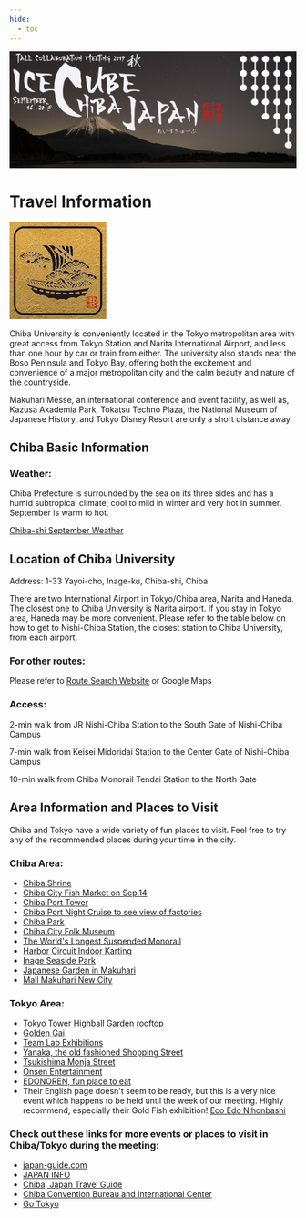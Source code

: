 ```yaml
---
hide:
  - toc
---
```


![2019 Fall Collaboration Meeting](titleNoren2C_new.jpg)


# Travel Information

![ ](travel.jpg)

Chiba University is conveniently located in the Tokyo metropolitan area with great access from Tokyo Station and Narita International Airport, and less than one hour by car or train from either. The university also stands near the Boso Peninsula and Tokyo Bay, offering both the excitement and convenience of a major metropolitan city and the calm beauty and nature of the countryside.

Makuhari Messe, an international conference and event facility, as well as, Kazusa Akademia Park, Tokatsu Techno Plaza, the National Museum of Japanese History, and Tokyo Disney Resort are only a short distance away.

## Chiba Basic Information

### Weather:

Chiba Prefecture is surrounded by the sea on its three sides and has a humid subtropical climate, cool to mild in winter and very hot in summer. September is warm to hot.

[Chiba-shi September Weather](https://www.accuweather.com/en/jp/chiba-shi/223069/september-weather/223069)

## Location of Chiba University

Address: 1-33 Yayoi-cho, Inage-ku, Chiba-shi, Chiba

There are two International Airport in Tokyo/Chiba area, Narita and Haneda. The closest one to Chiba University is Narita airport. If you stay in Tokyo area, Haneda may be more convenient.  Please refer to the table below on how to get to Nishi-Chiba Station, the closest station to Chiba University, from each airport.


###  For other routes:

Please refer to [Route Search Website](https://world.jorudan.co.jp/mln/en/) or Google Maps


### Access:

2-min walk from JR Nishi-Chiba Station to the South Gate of Nishi-Chiba Campus

7-min walk from Keisei Midoridai Station to the Center Gate of Nishi-Chiba Campus

10-min walk from Chiba Monorail Tendai Station to the North Gate

## Area Information and Places to Visit

Chiba and Tokyo have a wide variety of fun places to visit. Feel free to try any of the recommended places during your time in the city.

### Chiba Area:

- [Chiba Shrine](https://en.japantravel.com/chiba/chiba-shrine/3324)
- [Chiba City Fish Market on Sep.14](http://www.chibauo.jp/access.html)
- [Chiba Port Tower](https://chiba-porttower.com/)
- [Chiba Port Night Cruise to see view of factories](http://www.chiba-port.com/%E5%B7%A5%E5%A0%B4%E5%A4%9C%E6%99%AF%E3%82%AF%...)
- [Chiba Park](https://en.japantravel.com/chiba/chiba-park-in-autumn/33350)
- [Chiba City Folk Museum](http://japan-chiba-guide.com/sys/data/index/page/id/18328/)
- [The World's Longest Suspended Monorail](http://japan-chiba-guide.com/sys/data/index/page/id/18326/)
- [Harbor Circuit Indoor Karting](https://en.japantravel.com/chiba/harbor-circuit-indoor-karting/1311)
- [Inage Seaside Park](https://en.japantravel.com/chiba/sunset-at-inage-seaside-park/23924)
- [Japanese Garden in Makuhari ](http://japan-chiba-guide.com/sys/data/index/page/id/18325/)
- [Mall Makuhari New City](https://en.aeonmall.global/mall/makuharishintoshin-aeonmall/)

### Tokyo Area:

- [Tokyo Tower Highball Garden rooftop]( https://www.tokyotower.co.jp/event/attraction-event/highball-garden2019/...)
- [Golden Gai](https://www.roughguides.com/article/tokyos-tiniest-drinking-dens-a-guide...)
- [Team Lab Exhibitions](https://www.team-lab.com/)
- [Yanaka, the old fashioned Shopping Street](https://jw-webmagazine.com/yanaka-ginza-tokyos-best-old-fashioned-shoppi...)
- [Tsukishima Monja Street](https://jw-webmagazine.com/tokyos-hidden-gourmet-gem-tsukishima-monja-st...)
- [Onsen Entertainment](https://daiba.ooedoonsen.jp/en/)
- [EDONOREN, fun place to eat](http://www.jrtk.jp.e.wz.hp.transer.com/edonoren/)
- Their English page doesn't seem to be ready, but this is a very nice event which happens to be held until the week of our meeting. Highly recommend, especially their Gold Fish exhibition! [Eco Edo Nihonbashi](https://www.nihonbashi-tokyo.jp/en/ecoedo2019/)

### Check out these links for more events or places to visit in Chiba/Tokyo during the meeting:

- [japan-guide.com](https://www.japan-guide.com/)
- [JAPAN INFO](https://jpninfo.com/)
- [Chiba, Japan Travel Guide](http://japan-chiba-guide.com/)
- [Chiba Convention Bureau and International Center](https://www.ccb.or.jp/mice/e/why-chiba/about-chiba/event/)
- [Go Tokyo](https://www.gotokyo.org/)
